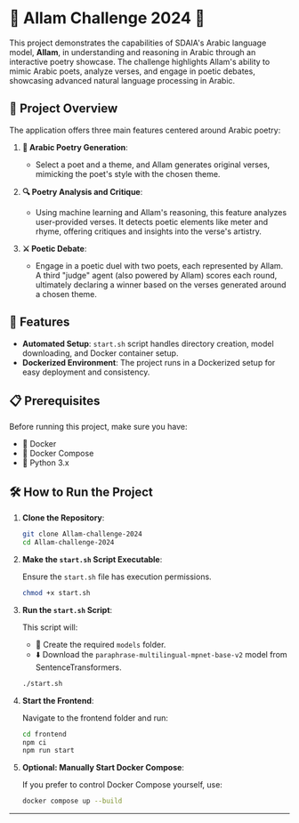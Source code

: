 # 🌟 Allam Challenge 2024 🌟

This project demonstrates the capabilities of SDAIA's Arabic language model, **Allam**, in understanding and reasoning in Arabic through an interactive poetry showcase. The challenge highlights Allam's ability to mimic Arabic poets, analyze verses, and engage in poetic debates, showcasing advanced natural language processing in Arabic.

## 📝 Project Overview

The application offers three main features centered around Arabic poetry:

1. **📜 Arabic Poetry Generation**: 
   - Select a poet and a theme, and Allam generates original verses, mimicking the poet's style with the chosen theme.
   
2. **🔍 Poetry Analysis and Critique**: 
   - Using machine learning and Allam's reasoning, this feature analyzes user-provided verses. It detects poetic elements like meter and rhyme, offering critiques and insights into the verse's artistry.

3. **⚔️ Poetic Debate**:
   - Engage in a poetic duel with two poets, each represented by Allam. A third "judge" agent (also powered by Allam) scores each round, ultimately declaring a winner based on the verses generated around a chosen theme.

## 🚀 Features

- **Automated Setup**: `start.sh` script handles directory creation, model downloading, and Docker container setup.
- **Dockerized Environment**: The project runs in a Dockerized setup for easy deployment and consistency.

## 📋 Prerequisites

Before running this project, make sure you have:
- 🐳 Docker
- 🐳 Docker Compose
- 🐍 Python 3.x

## 🛠️ How to Run the Project

1. **Clone the Repository**:

    ```bash
    git clone Allam-challenge-2024
    cd Allam-challenge-2024
    ```

2. **Make the `start.sh` Script Executable**:

    Ensure the `start.sh` file has execution permissions.

    ```bash
    chmod +x start.sh
    ```

3. **Run the `start.sh` Script**:

    This script will:
    - 📂 Create the required `models` folder.
    - ⬇️ Download the `paraphrase-multilingual-mpnet-base-v2` model from SentenceTransformers.

    ```bash
    ./start.sh
    ```

4. **Start the Frontend**:

    Navigate to the frontend folder and run:

    ```bash
    cd frontend
    npm ci
    npm run start
    ```

5. **Optional: Manually Start Docker Compose**:

    If you prefer to control Docker Compose yourself, use:

    ```bash
    docker compose up --build
    ```

---
